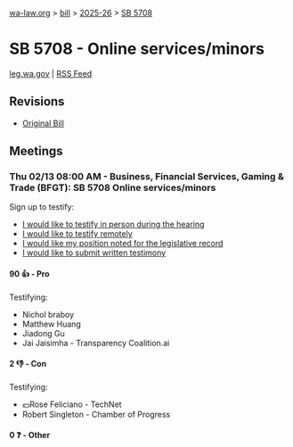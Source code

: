 [wa-law.org](/) > [bill](/bill/) > [2025-26](/bill/2025-26/) > [SB 5708](/bill/2025-26/sb/5708/)

# SB 5708 - Online services/minors
[leg.wa.gov](https://app.leg.wa.gov/billsummary?BillNumber=5708&Year=2025&Initiative=false) | [RSS Feed](./rss.xml)

## Revisions
* [Original Bill](1/)

## Meetings
### Thu 02/13 08:00 AM - Business, Financial Services, Gaming & Trade (BFGT): SB 5708 Online services/minors
Sign up to testify:
* [I would like to testify in person during the hearing](https://app.leg.wa.gov/csi/Testifier/Add?chamber=House&mId=32754&aId=163821&caId=25773&tId=1)
* [I would like to testify remotely](https://app.leg.wa.gov/csi/Testifier/Add?chamber=House&mId=32754&aId=163821&caId=25773&tId=2)
* [I would like my position noted for the legislative record](https://app.leg.wa.gov/csi/Testifier/Add?chamber=House&mId=32754&aId=163821&caId=25773&tId=3)
* [I would like to submit written testimony](https://app.leg.wa.gov/csi/Testifier/Add?chamber=House&mId=32754&aId=163821&caId=25773&tId=4)

#### 90 👍 - Pro
Testifying:
* Nichol braboy
* Matthew Huang
* Jiadong Gu
* Jai Jaisimha - Transparency Coalition.ai

#### 2 👎 - Con
Testifying:
* 💵Rose Feliciano - TechNet
* Robert Singleton - Chamber of Progress

#### 0 ❓ - Other
